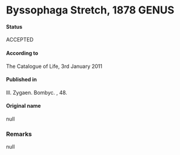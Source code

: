 # Byssophaga Stretch, 1878 GENUS

#### Status
ACCEPTED

#### According to
The Catalogue of Life, 3rd January 2011

#### Published in
Ill. Zygaen. Bombyc. , 48.

#### Original name
null

### Remarks
null
